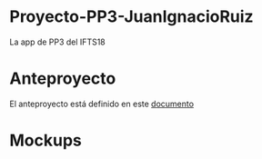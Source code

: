 # Proyecto-PP3-JuanIgnacioRuiz
La app de PP3 del IFTS18


# Anteproyecto

El anteproyecto está definido en este [documento](https://docs.google.com/document/d/1oPYdD6m7S43iFewPOCZaeLiLNyXoPkmo71uLCgjOm4g/edit#heading=h.uiugfdjxhb7t)

# Mockups

